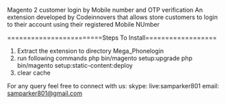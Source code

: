 Magento 2 customer login by Mobile number and OTP verification
An extension developed by Codeinnovers that allows store customers to
login to their account using their registered Mobile NUmber

========================Steps To Install==================
1. Extract the extension to directory Mega_Phonelogin
2. run following commands
	php bin/magento setup:upgrade
	php bin/magento setup:static-content:deploy 
3. clear cache


For any query feel free to connect with us:
skype: live:samparker801
email: samparker801@gmail.com

